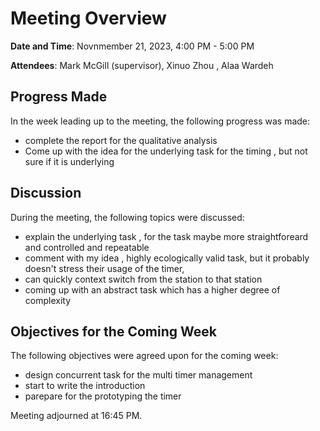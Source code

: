 # Meeting Overview
**Date and Time**:  Novnmember 21, 2023, 4:00 PM - 5:00 PM 

**Attendees**: Mark McGill (supervisor), Xinuo Zhou , Alaa Wardeh
## Progress Made
In the week leading up to the meeting, the following progress was made:

* complete the report for the qualitative analysis
* Come up with the idea for the underlying task for the timing , but not sure if it is underlying 

## Discussion

During the meeting, the following topics were discussed:

* explain the underlying task , for the task maybe more straightforeard and controlled and repeatable
* comment with  my idea , highly ecologically valid task, but it probably doesn't stress their usage of the timer,
* can quickly context switch from the station to that station
* coming up with an abstract task which has a higher degree of complexity

## Objectives for the Coming Week
The following objectives were agreed upon for the coming week: 

* design concurrent task for the multi timer management
* start to write the introduction
* parepare for the prototyping the timer

Meeting adjourned at 16:45 PM.


